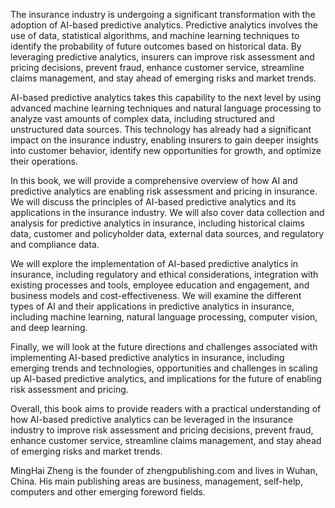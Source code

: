 
The insurance industry is undergoing a significant transformation with the adoption of AI-based predictive analytics. Predictive analytics involves the use of data, statistical algorithms, and machine learning techniques to identify the probability of future outcomes based on historical data. By leveraging predictive analytics, insurers can improve risk assessment and pricing decisions, prevent fraud, enhance customer service, streamline claims management, and stay ahead of emerging risks and market trends.

AI-based predictive analytics takes this capability to the next level by using advanced machine learning techniques and natural language processing to analyze vast amounts of complex data, including structured and unstructured data sources. This technology has already had a significant impact on the insurance industry, enabling insurers to gain deeper insights into customer behavior, identify new opportunities for growth, and optimize their operations.

In this book, we will provide a comprehensive overview of how AI and predictive analytics are enabling risk assessment and pricing in insurance. We will discuss the principles of AI-based predictive analytics and its applications in the insurance industry. We will also cover data collection and analysis for predictive analytics in insurance, including historical claims data, customer and policyholder data, external data sources, and regulatory and compliance data.

We will explore the implementation of AI-based predictive analytics in insurance, including regulatory and ethical considerations, integration with existing processes and tools, employee education and engagement, and business models and cost-effectiveness. We will examine the different types of AI and their applications in predictive analytics in insurance, including machine learning, natural language processing, computer vision, and deep learning.

Finally, we will look at the future directions and challenges associated with implementing AI-based predictive analytics in insurance, including emerging trends and technologies, opportunities and challenges in scaling up AI-based predictive analytics, and implications for the future of enabling risk assessment and pricing.

Overall, this book aims to provide readers with a practical understanding of how AI-based predictive analytics can be leveraged in the insurance industry to improve risk assessment and pricing decisions, prevent fraud, enhance customer service, streamline claims management, and stay ahead of emerging risks and market trends.

MingHai Zheng is the founder of zhengpublishing.com and lives in Wuhan, China. His main publishing areas are business, management, self-help, computers and other emerging foreword fields.
